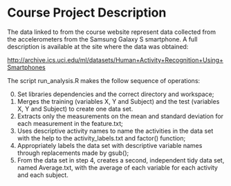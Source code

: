 # Course Project Description

The data linked to from the course website represent data collected from the accelerometers from the Samsung Galaxy S smartphone. A full description is available at the site where the data was obtained:

http://archive.ics.uci.edu/ml/datasets/Human+Activity+Recognition+Using+Smartphones

The script run_analysis.R makes the follow sequence of operations:

0. Set libraries dependencies and the correct directory and workspace;
1. Merges the training (variables X, Y and Subject) and the test (variables X, Y and Subject) to create one data set.
2. Extracts only the measurements on the mean and standard deviation for each measurement in the feature.txt;
3. Uses descriptive activity names to name the activities in the data set with the help to the activity_labels.txt and factor() function;
4. Appropriately labels the data set with descriptive variable names through replacements made by gsub();
5. From the data set in step 4, creates a second, independent tidy data set, named Average.txt, with the average of each variable for each activity and each subject.
